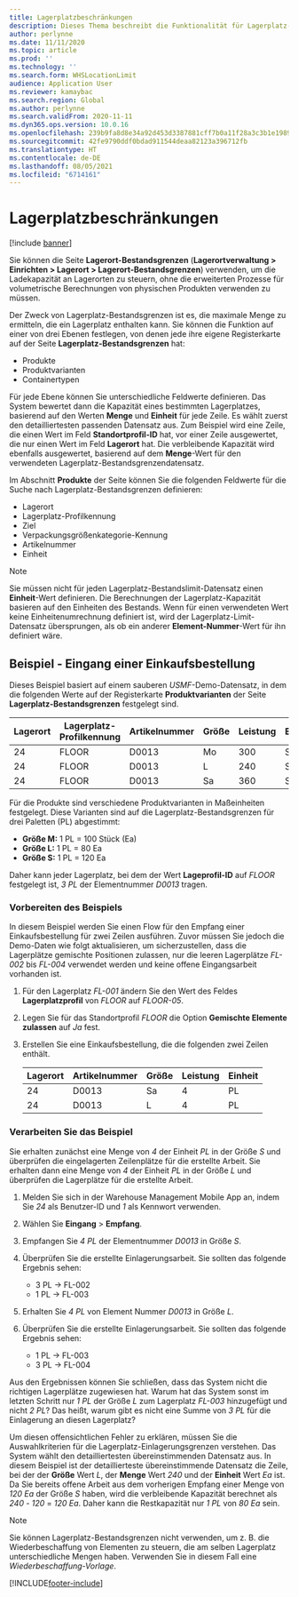 ```yaml
---
title: Lagerplatzbeschränkungen
description: Dieses Thema beschreibt die Funktionalität für Lagerplatz-Bestandsgrenzen.
author: perlynne
ms.date: 11/11/2020
ms.topic: article
ms.prod: ''
ms.technology: ''
ms.search.form: WHSLocationLimit
audience: Application User
ms.reviewer: kamaybac
ms.search.region: Global
ms.author: perlynne
ms.search.validFrom: 2020-11-11
ms.dyn365.ops.version: 10.0.16
ms.openlocfilehash: 239b9fa8d8e34a92d453d3387881cff7b0a11f28a3c3b1e19891ea3bd78c3d7c
ms.sourcegitcommit: 42fe9790ddf0bdad911544deaa82123a396712fb
ms.translationtype: HT
ms.contentlocale: de-DE
ms.lasthandoff: 08/05/2021
ms.locfileid: "6714161"
---
```

# <a name="location-stocking-limits"></a>Lagerplatzbeschränkungen

[!include [banner](../includes/banner.md)]

Sie können die Seite **Lagerort-Bestandsgrenzen** (**Lagerortverwaltung \> Einrichten \> Lagerort \> Lagerort-Bestandsgrenzen**) verwenden, um die Ladekapazität an Lagerorten zu steuern, ohne die erweiterten Prozesse für volumetrische Berechnungen von physischen Produkten verwenden zu müssen.

Der Zweck von Lagerplatz-Bestandsgrenzen ist es, die maximale Menge zu ermitteln, die ein Lagerplatz enthalten kann. Sie können die Funktion auf einer von drei Ebenen festlegen, von denen jede ihre eigene Registerkarte auf der Seite **Lagerplatz-Bestandsgrenzen** hat:

- Produkte
- Produktvarianten
- Containertypen

Für jede Ebene können Sie unterschiedliche Feldwerte definieren. Das System bewertet dann die Kapazität eines bestimmten Lagerplatzes, basierend auf den Werten **Menge** und **Einheit** für jede Zeile. Es wählt zuerst den detailliertesten passenden Datensatz aus. Zum Beispiel wird eine Zeile, die einen Wert im Feld **Standortprofil-ID** hat, vor einer Zeile ausgewertet, die nur einen Wert im Feld **Lagerort** hat. Die verbleibende Kapazität wird ebenfalls ausgewertet, basierend auf dem **Menge**-Wert für den verwendeten Lagerplatz-Bestandsgrenzendatensatz.

Im Abschnitt **Produkte** der Seite können Sie die folgenden Feldwerte für die Suche nach Lagerplatz-Bestandsgrenzen definieren:

- Lagerort
- Lagerplatz-Profilkennung
- Ziel
- Verpackungsgrößenkategorie-Kennung
- Artikelnummer
- Einheit

> [!NOTE]
> Sie müssen nicht für jeden Lagerplatz-Bestandslimit-Datensatz einen **Einheit**-Wert definieren. Die Berechnungen der Lagerplatz-Kapazität basieren auf den Einheiten des Bestands. Wenn für einen verwendeten Wert keine Einheitenumrechnung definiert ist, wird der Lagerplatz-Limit-Datensatz übersprungen, als ob ein anderer **Element-Nummer**-Wert für ihn definiert wäre.

## <a name="example--purchase-order-receiving"></a>Beispiel - Eingang einer Einkaufsbestellung

Dieses Beispiel basiert auf einem sauberen *USMF*-Demo-Datensatz, in dem die folgenden Werte auf der Registerkarte **Produktvarianten** der Seite **Lagerplatz-Bestandsgrenzen** festgelegt sind.

| Lagerort | Lagerplatz-Profilkennung | Artikelnummer | Größe | Leistung | Einheit |
|-----------|---------------------|-------------|------|----------|------|
| 24        | FLOOR               | D0013       | Mo    | 300      | St.   |
| 24        | FLOOR               | D0013       | L    | 240      | St.   |
| 24        | FLOOR               | D0013       | Sa    | 360      | St.   |

Für die Produkte sind verschiedene Produktvarianten in Maßeinheiten festgelegt. Diese Varianten sind auf die Lagerplatz-Bestandsgrenzen für drei Paletten (PL) abgestimmt:

- **Größe M:** 1 PL = 100 Stück (Ea)
- **Größe L:** 1 PL = 80 Ea
- **Größe S:** 1 PL = 120 Ea

Daher kann jeder Lagerplatz, bei dem der Wert **Lageprofil-ID** auf *FLOOR* festgelegt ist, *3* *PL* der Elementnummer *D0013* tragen.

### <a name="prepare-for-the-example"></a>Vorbereiten des Beispiels

In diesem Beispiel werden Sie einen Flow für den Empfang einer Einkaufsbestellung für zwei Zeilen ausführen. Zuvor müssen Sie jedoch die Demo-Daten wie folgt aktualisieren, um sicherzustellen, dass die Lagerplätze gemischte Positionen zulassen, nur die leeren Lagerplätze *FL-002* bis *FL-004* verwendet werden und keine offene Eingangsarbeit vorhanden ist.

1. Für den Lagerplatz *FL-001* ändern Sie den Wert des Feldes **Lagerplatzprofil** von *FLOOR* auf *FLOOR-05*.
1. Legen Sie für das Standortprofil *FLOOR* die Option **Gemischte Elemente zulassen** auf *Ja* fest.
1. Erstellen Sie eine Einkaufsbestellung, die die folgenden zwei Zeilen enthält.

    | Lagerort | Artikelnummer | Größe | Leistung | Einheit |
    |-----------|-------------|------|----------|------|
    | 24        | D0013       | Sa    | 4        | PL   |
    | 24        | D0013       | L    | 4        | PL   |

### <a name="process-the-example"></a>Verarbeiten Sie das Beispiel

Sie erhalten zunächst eine Menge von *4* der Einheit *PL* in der Größe *S* und überprüfen die eingelagerten Zeilenplätze für die erstellte Arbeit. Sie erhalten dann eine Menge von *4* der Einheit *PL* in der Größe *L* und überprüfen die Lagerplätze für die erstellte Arbeit.

1. Melden Sie sich in der Warehouse Management Mobile App an, indem Sie *24* als Benutzer-ID und *1* als Kennwort verwenden.
1. Wählen Sie **Eingang** \> **Empfang**.
1. Empfangen Sie *4* *PL* der Elementnummer *D0013* in Größe *S*.
1. Überprüfen Sie die erstellte Einlagerungsarbeit. Sie sollten das folgende Ergebnis sehen:

    - 3 PL -\> FL-002
    - 1 PL -\> FL-003

1. Erhalten Sie *4* *PL* von Element Nummer *D0013* in Größe *L*.
1. Überprüfen Sie die erstellte Einlagerungsarbeit. Sie sollten das folgende Ergebnis sehen:

    - 1 PL -\> FL-003
    - 3 PL -\> FL-004

Aus den Ergebnissen können Sie schließen, dass das System nicht die richtigen Lagerplätze zugewiesen hat. Warum hat das System sonst im letzten Schritt nur *1* *PL* der Größe *L* zum Lagerplatz *FL-003* hinzugefügt und nicht *2* *PL*? Das heißt, warum gibt es nicht eine Summe von *3* *PL* für die Einlagerung an diesen Lagerplatz?

Um diesen offensichtlichen Fehler zu erklären, müssen Sie die Auswahlkriterien für die Lagerplatz-Einlagerungsgrenzen verstehen. Das System wählt den detailliertesten übereinstimmenden Datensatz aus. In diesem Beispiel ist der detaillierteste übereinstimmende Datensatz die Zeile, bei der der **Größe** Wert *L*, der **Menge** Wert *240* und der **Einheit** Wert *Ea* ist. Da Sie bereits offene Arbeit aus dem vorherigen Empfang einer Menge von *120* *Ea* der Größe *S* haben, wird die verbleibende Kapazität berechnet als *240* - *120* = *120* *Ea*. Daher kann die Restkapazität nur *1* *PL* von *80* *Ea* sein.

> [!NOTE]
> Sie können Lagerplatz-Bestandsgrenzen nicht verwenden, um z. B. die Wiederbeschaffung von Elementen zu steuern, die am selben Lagerplatz unterschiedliche Mengen haben. Verwenden Sie in diesem Fall eine *Wiederbeschaffung-Vorlage*.


[!INCLUDE[footer-include](../../includes/footer-banner.md)]